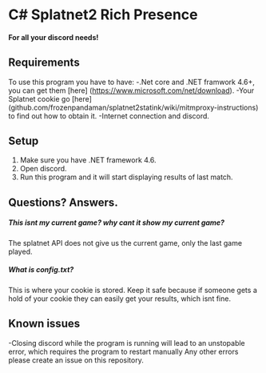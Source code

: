 # C# Splatnet2 Rich Presence
#### For all your discord needs!

## Requirements
To use this program you have to have:
-.Net core and .NET framwork 4.6+, you can get them [here] (https://www.microsoft.com/net/download).
-Your Splatnet cookie go [here] (github.com/frozenpandaman/splatnet2statink/wiki/mitmproxy-instructions) to find out how to obtain it.
-Internet connection and discord.

## Setup
1. Make sure you have .NET framework 4.6.
2. Open discord.
3. Run this program and it will start displaying results of last match.
 
## Questions? Answers.

##### This isnt my current game? why cant it show my current game?
The splatnet API does not give us the current game, only the last game played.

##### What is config.txt?
This is where your cookie is stored. Keep it safe because if someone gets a hold of your cookie they can easily get your results, which isnt fine.

## Known issues
-Closing discord while the program is running will lead to an unstopable error, which requires the program to restart manually
Any other errors please create an issue on this repository.